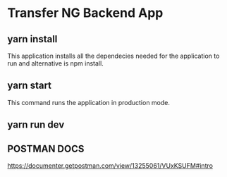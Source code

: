 # Transfer NG Backend App

## yarn install
This application installs all the dependecies needed for the application to run
and alternative is npm install.
## yarn start
This command runs the application in production mode.
## yarn run dev

## POSTMAN DOCS
https://documenter.getpostman.com/view/13255061/VUxKSUFM#intro